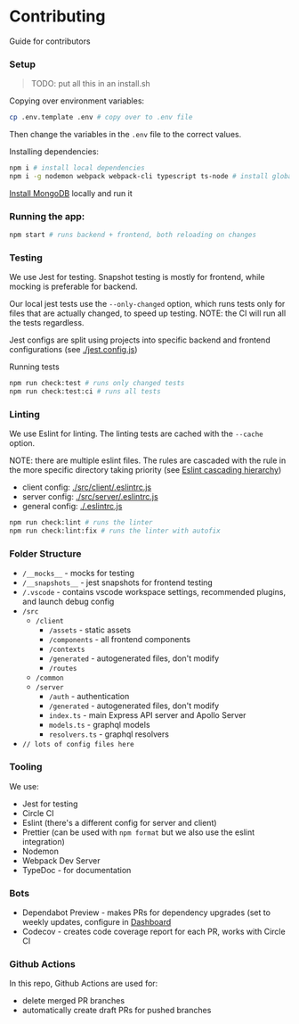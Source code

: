 # Contributing

Guide for contributors

### Setup

> TODO: put all this in an install.sh

Copying over environment variables:

```bash
cp .env.template .env # copy over to .env file
```

Then change the variables in the `.env` file to the correct values.

Installing dependencies:

```bash
npm i # install local dependencies
npm i -g nodemon webpack webpack-cli typescript ts-node # install global dependencies
```

[Install MongoDB](https://www.mongodb.com/download-center/community) locally and run it

### Running the app:

```bash
npm start # runs backend + frontend, both reloading on changes
```

### Testing

We use Jest for testing. Snapshot testing is mostly for frontend, while mocking is preferable for backend.

Our local jest tests use the `--only-changed` option, which runs tests only for files that are actually changed, to speed up testing. NOTE: the CI will run all the tests regardless.

Jest configs are split using projects into specific backend and frontend configurations (see [./jest.config.js](./jest.config.js))

Running tests

```bash
npm run check:test # runs only changed tests
npm run check:test:ci # runs all tests
```

### Linting

We use Eslint for linting. The linting tests are cached with the `--cache` option.

NOTE: there are multiple eslint files. The rules are cascaded with the rule in the more specific directory taking priority (see [Eslint cascading hierarchy](https://eslint.org/docs/user-guide/configuring#configuration-cascading-and-hierarchy))

- client config: [./src/client/.eslintrc.js](./src/client/.eslintrc.js)
- server config: [./src/server/.eslintrc.js](./src/server/.eslintrc.js)
- general config: [./.eslintrc.js](./.eslintrc.js)

```bash
npm run check:lint # runs the linter
npm run check:lint:fix # runs the linter with autofix
```

### Folder Structure

- `/__mocks__` - mocks for testing
- `/__snapshots__` - jest snapshots for frontend testing
- `/.vscode` - contains vscode workspace settings, recommended plugins, and launch debug config
- `/src`
  - `/client`
    - `/assets` - static assets
    - `/components` - all frontend components
    - `/contexts`
    - `/generated` - autogenerated files, don't modify
    - `/routes`
  - `/common`
  - `/server`
    - `/auth` - authentication
    - `/generated` - autogenerated files, don't modify
    - `index.ts` - main Express API server and Apollo Server
    - `models.ts` - graphql models
    - `resolvers.ts` - graphql resolvers
- `// lots of config files here`

### Tooling

We use:

- Jest for testing
- Circle CI
- Eslint (there's a different config for server and client)
- Prettier (can be used with `npm format` but we also use the eslint integration)
- Nodemon
- Webpack Dev Server
- TypeDoc - for documentation

### Bots

- Dependabot Preview - makes PRs for dependency upgrades (set to weekly updates, configure in [Dashboard](https://app.dependabot.com)
- Codecov - creates code coverage report for each PR, works with Circle CI

### Github Actions

In this repo, Github Actions are used for:

- delete merged PR branches
- automatically create draft PRs for pushed branches
